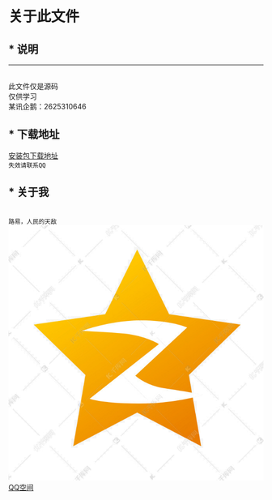 # 关于此文件
## * 说明
-------  
<br>此文件仅是源码
<br>仅供学习
<br>某讯企鹅：2625310646
## * 下载地址
[安装包下载地址](https://raw.githubusercontent.com/ZANGTAO-shabi/Download-dedicated/master/Calculator.apk "失效请联系QQ")
<br>``失效请联系QQ``
## * 关于我
<br>``路易，人民的天敌``
![QQ空间](https://github.com/ZANGTAO-shabi/Download/blob/master/%E6%AD%A4%E4%B8%BAreadme%E6%96%87%E4%BB%B6%EF%BC%8C%E9%9D%9E%E6%BA%90%E7%A0%81/logo.jpg)  
                [QQ空间](https://user.qzone.qq.com/2625310646/main "点我进入" ) 


